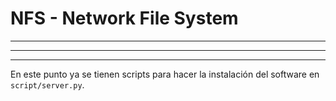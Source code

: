 # NFS - Network File System 


---



---



---

En este punto ya se tienen scripts para hacer la instalación del software en `script/server.py`.


```


```

```


